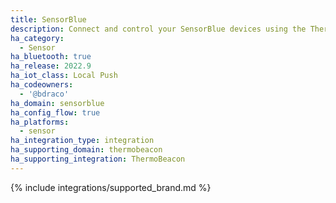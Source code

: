 ```yaml
---
title: SensorBlue
description: Connect and control your SensorBlue devices using the ThermoBeacon integration
ha_category:
  - Sensor
ha_bluetooth: true
ha_release: 2022.9
ha_iot_class: Local Push
ha_codeowners:
  - '@bdraco'
ha_domain: sensorblue
ha_config_flow: true
ha_platforms:
  - sensor
ha_integration_type: integration
ha_supporting_domain: thermobeacon
ha_supporting_integration: ThermoBeacon
---
```


{% include integrations/supported_brand.md %}
